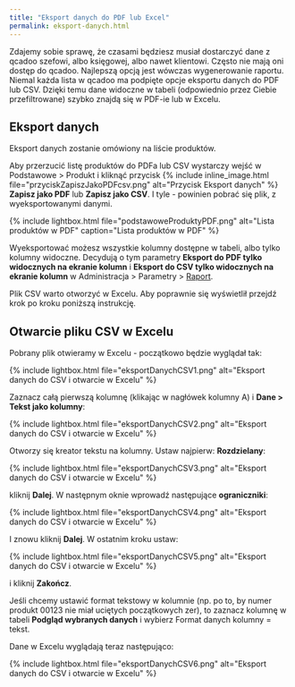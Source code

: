 ```yaml
---
title: "Eksport danych do PDF lub Excel"
permalink: eksport-danych.html
---
```


Zdajemy sobie sprawę, że czasami będziesz musiał dostarczyć dane z qcadoo szefowi, albo księgowej, albo nawet klientowi. Często nie mają oni dostęp do qcadoo. Najlepszą opcją jest wówczas wygenerowanie raportu. Niemal każda lista w qcadoo ma podpięte opcje eksportu danych do PDF lub CSV. Dzięki temu dane widoczne w tabeli (odpowiednio przez Ciebie przefiltrowane) szybko znajdą się w PDF-ie lub w Excelu. 

## Eksport danych

Eksport danych zostanie omówiony na liście produktów.

Aby przerzucić listę produktów do PDFa lub CSV wystarczy wejść w Podstawowe > Produkt i kliknąć przycisk {% include inline_image.html file="przyciskZapiszJakoPDFcsv.png" alt="Przycisk Eksport danych" %} **Zapisz jako PDF** lub **Zapisz jako CSV**. I tyle - powinien pobrać się plik, z wyeksportowanymi danymi.

{% include lightbox.html file="podstawoweProduktyPDF.png" alt="Lista produktów w PDF" caption="Lista produktów w PDF" %}

Wyeksportować możesz wszystkie kolumny dostępne w tabeli, albo tylko kolumny widoczne. Decydują o tym parametry **Eksport do PDF tylko widocznych na ekranie kolumn** i **Eksport do CSV tylko widocznych na ekranie kolumn** w Administracja > Parametry > [Raport](/parametry-glowna.html#rarport).

Plik CSV warto otworzyć w Excelu. Aby poprawnie się wyświetlił przejdź krok po kroku poniższą instrukcję.

## Otwarcie pliku CSV w Excelu

Pobrany plik otwieramy w Excelu - początkowo będzie wyglądał tak:

{% include lightbox.html file="eksportDanychCSV1.png" alt="Eksport danych do CSV i otwarcie w Excelu" %}

Zaznacz całą pierwszą kolumnę (klikając w nagłówek kolumny A) i **Dane > Tekst jako kolumny**:

{% include lightbox.html file="eksportDanychCSV2.png" alt="Eksport danych do CSV i otwarcie w Excelu" %}

Otworzy się kreator tekstu na kolumny. Ustaw najpierw: **Rozdzielany**:

{% include lightbox.html file="eksportDanychCSV3.png" alt="Eksport danych do CSV i otwarcie w Excelu" %}

kliknij **Dalej**. W następnym oknie wprowadź następujące **ograniczniki**:

{% include lightbox.html file="eksportDanychCSV4.png" alt="Eksport danych do CSV i otwarcie w Excelu" %}

I znowu kliknij **Dalej**. W ostatnim kroku ustaw:

{% include lightbox.html file="eksportDanychCSV5.png" alt="Eksport danych do CSV i otwarcie w Excelu" %}

i kliknij **Zakończ**.

Jeśli chcemy ustawić format tekstowy w kolumnie (np. po to, by numer produkt 00123 nie miał uciętych początkowych zer), to zaznacz kolumnę w tabeli **Podgląd wybranych danych** i wybierz Format danych kolumny = tekst.

Dane w Excelu wyglądają teraz następująco:

{% include lightbox.html file="eksportDanychCSV6.png" alt="Eksport danych do CSV i otwarcie w Excelu" %}



